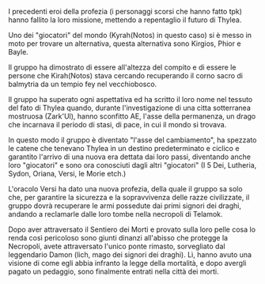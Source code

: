 I precedenti eroi della profezia (i personaggi scorsi che hanno fatto tpk) hanno fallito la loro missione, mettendo a repentaglio il futuro di Thylea.

Uno dei "giocatori" del mondo (Kyrah(Notos) in questo caso) si è messo in moto per trovare un alternativa, questa alternativa sono Kirgios, Phior e Bayle.

Il gruppo ha dimostrato di essere all'altezza del compito e di essere le persone che Kirah(Notos) stava cercando recuperando il corno sacro di balmytria da un tempio fey nel vecchiobosco.

Il gruppo ha superato ogni aspettativa ed ha scritto il loro nome nel tessuto del fato di Thylea quando, durante l'investigazione di una citta sotterranea mostruosa (Zark'Ul), hanno sconfitto AE, l'asse della permanenza, un drago che incarnava il periodo di stasi, di pace, in cui il mondo si trovava. 

In questo modo il gruppo è diventato "l'asse del cambiamento", ha spezzato le catene che tenevano Thylea in un destino predeterminato e ciclico e garantito l'arrivo di una nuova era dettata dai loro passi, diventando anche loro "giocatori" e sono ora conosciuti dagli altri "giocatori" (I 5 Dei, Lutheria, Sydon, Oriana, Versi, le Morie etch.)

L'oracolo Versi ha dato una nuova profezia, della quale il gruppo sa solo che, per garantire la sicurezza e la sopravvivenza delle razze civilizzate, il gruppo dovrà recuperare le armi possedute dai primi signori dei draghi, andando a reclamarle dalle loro tombe nella necropoli di Telamok.

 Dopo aver attraversato il Sentiero dei Morti e provato sulla loro pelle cosa lo renda così pericoloso sono giunti dinanzi all'abisso che protegge la Necropoli, avete attraversato l'unico ponte rimasto, sorvegliato dal leggendario Damon (lich, mago dei signori dei draghi). Lì, hanno avuto una visione di come egli abbia infranto la legge della mortalità, e dopo avergli pagato un pedaggio, sono finalmente entrati nella città dei morti.


